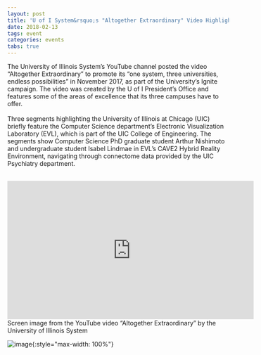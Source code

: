 ```yaml
---
layout: post
title: 'U of I System&rsquo;s "Altogether Extraordinary" Video Highlights UIC and EVL'
date: 2018-02-13
tags: event
categories: events
tabs: true
---
```


The University of Illinois System&rsquo;s YouTube channel posted the video &ldquo;Altogether Extraordinary&rdquo; to promote its &ldquo;one system, three universities, endless possibilities&rdquo; in November 2017, as part of the University&rsquo;s Ignite campaign. The video was created by the U of I President&rsquo;s Office and features some of the areas of excellence that its three campuses have to offer.<br><br>
Three segments highlighting the University of Illinois at Chicago (UIC) briefly feature the Computer Science department&rsquo;s Electronic Visualization Laboratory (EVL), which is part of the UIC College of Engineering. The segments show Computer Science PhD graduate student Arthur Nishimoto and undergraduate student Isabel Lindmae in EVL&rsquo;s CAVE2 Hybrid Reality Environment, navigating through connectome data provided by the UIC Psychiatry department.<br><br>
<iframe width="560" height="315" src="https://www.youtube.com/embed/MDHMTl0gMcM" frameborder="0" allow="autoplay; encrypted-media" allowfullscreen></iframe>
Screen image from the YouTube video &ldquo;Altogether Extraordinary&rdquo; by the University of Illinois System

![image](https://www.evl.uic.edu/output/originals/uisystem-altogetherextraordinary-2017.png-srcw.jpg){:style="max-width: 100%"}

